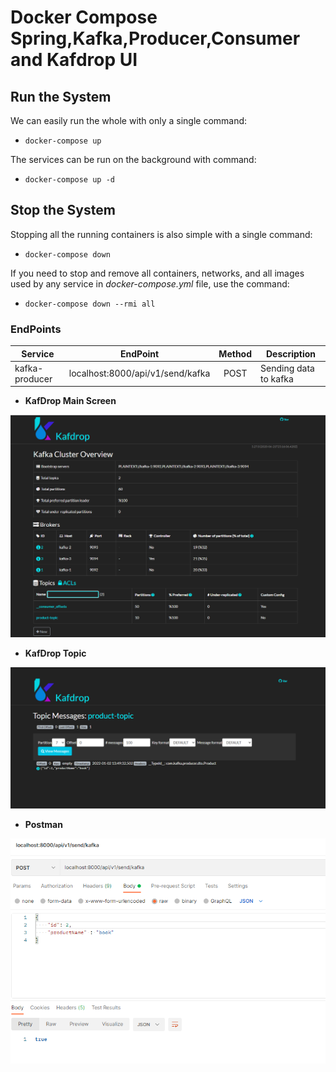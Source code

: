 # Docker Compose Spring,Kafka,Producer,Consumer and Kafdrop UI

## Run the System
We can easily run the whole with only a single command:

* `docker-compose up`

The services can be run on the background with command:

* `docker-compose up -d`


## Stop the System
Stopping all the running containers is also simple with a single command:

* `docker-compose down`


If you need to stop and remove all containers, networks, and all images used by any service in <em>docker-compose.yml</em> file, use the command:

* `docker-compose down --rmi all`

### EndPoints ###

| Service        | EndPoint                          | Method | Description                                      |
| -------------  | --------------------------------- | :-----:| ------------------------------------------------ |
| kafka-producer | localhost:8000/api/v1/send/kafka  | POST   | Sending data to kafka             	             |

- **KafDrop Main Screen**

![Kafdrop](https://github.com/tugayesilyurt/kafka-producer-consumer-kafdropui/blob/main/assets/kafdrop_ui.PNG)

- **KafDrop Topic**

![Kafdrop](https://github.com/tugayesilyurt/kafka-producer-consumer-kafdropui/blob/main/assets/kafdrop_ui_topic.PNG)
	
- **Postman**

![Postman](https://github.com/tugayesilyurt/kafka-producer-consumer-kafdropui/blob/main/assets/postman.PNG)